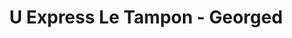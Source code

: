 ---
title: "U Express Le Tampon - Georged"
url: /le-tampon/u-express-le-tampon-georged/
shop: supermarché
---